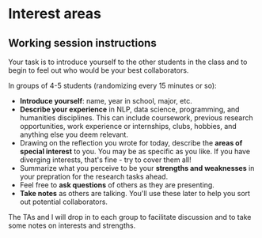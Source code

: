 # Interest areas
## Working session instructions
Your task is to introduce yourself to the other students in the class and to begin to feel out who would be your best collaborators.

In groups of 4-5 students (randomizing every 15 minutes or so):

* **Introduce yourself**: name, year in school, major, etc.
* **Describe your experience** in NLP, data science, programming, and humanities disciplines. This can include coursework, previous research opportunities, work experience or internships, clubs, hobbies, and anything else you deem relevant.
* Drawing on the reflection you wrote for today, describe the **areas of special interest** to you. You may be as specific as you like. If you have diverging interests, that's fine - try to cover them all!
* Summarize what you perceive to be your **strengths and weaknesses** in your prepration for the research tasks ahead.  
* Feel free to **ask questions** of others as they are presenting.
* **Take notes** as others are talking. You'll use these later to help you sort out potential collaborators.

The TAs and I will drop in to each group to facilitate discussion and to take some notes on interests and strengths.
